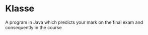 # Klasse
A program in Java which predicts your mark on the final exam and consequently in the course
